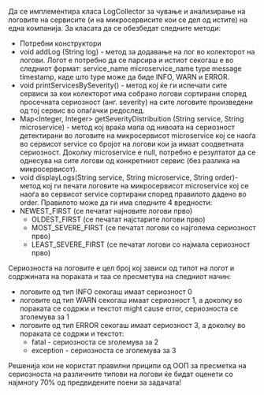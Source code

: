 Да се имплементира класа LogCollector за чување и анализирање на логовите на сервисите (и на микросервисите кои се дел од истите) на една компанија. За класата да се обезбедат следните методи:

* Потребни конструктори
* void addLog (String log) - метод за додавање на лог во колекторот на логови. Логот е потребно да се парсира и истиот секогаш е во следниот формат: service_name microservice_name type message timestamp, каде што type може да биде INFO, WARN и ERROR.
* void printServicesBySeverity() - метод кој ќе ги испечати сите сервиси за кои колекторот има собрано логови сортирани според просечната сериозност (анг. severity) на сите логовите произведени од тој сервис во опаѓачки редослед.
* Map<Integer, Integer> getSeverityDistribuition (String service, String microservice) - метод кој враќа мапа од нивоата на сериозност детектирани во логовите на микросервисот microservice кој се наоѓа во сервисот service со бројот на логови кои ја имаат соодветната сериозност. Доколку microservice e null, потребно е резултатот да се однесува на сите логови од конкретниот сервис (без разлика на микросервисот).
* void displayLogs(String service, String microservice, String order)- метод кој ги печати логовите на микросервисот microservice кој се наоѓа во сервисот service сортирани според правилото дадено во order. Правилото може да ги има следните 4 вредности:
* NEWEST_FIRST (се печатат најновите логови прво)
  * OLDEST_FIRST (се печатат најстарите логови прво)
  * MOST_SEVERE_FIRST (се печатат логови со најголема сериозност прво)
  * LEAST_SEVERE_FIRST (се печатат логови со најмала сериозност прво)

Сериозноста на логовите е цел број кој зависи од типот на логот и содржината на пораката и таа се пресметува на следниот начин:

* логовите од тип INFO секогаш имаат сериозност 0
* логовите од тип WARN секогаш имаат сериозност 1, а доколку во пораката се содржи и текстот might cause error, сериозноста се зголемува за 1
* логовите од тип ERROR секогаш имаат сериозност 3, а доколку во пораката се содржи и текстот:
  * fatal - сериозноста се зголемува за 2
  * exception - сериозноста се зголемува за 3 

Решенија кои не користат правилни приципи од ООП за пресметка на сериозноста на различните типови на логови ќе бидат оценети со најмногу 70% од предвидените поени за задачата!